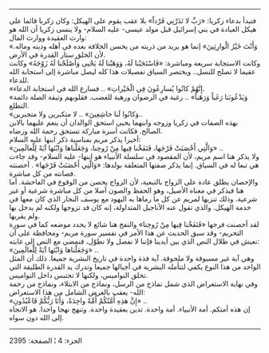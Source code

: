 ------------------------------------------------------------------------

فتبدأ بدعاء زكريا: «رَبِّ لا تَذَرْنِي فَرْداً» بلا عقب يقوم على الهيكل: وكان
زكريا قائما على هيكل العبادة في بني إسرائيل قبل مولد عيسى- عليه السلام-
ولا ينسى زكريا أن الله هو وارث العقيدة ووارث المال:  
«وَأَنْتَ خَيْرُ الْوارِثِينَ» إنما هو يريد من ذريته من يحسن الخلافة بعده في أهله
ودينه وماله. لأن الخلق ستار القدرة في الأرض.  
وكانت الاستجابة سريعة ومباشرة: «فَاسْتَجَبْنا لَهُ، وَوَهَبْنا لَهُ يَحْيى وَأَصْلَحْنا لَهُ
زَوْجَهُ» وكانت عقيما لا تصلح للنسل.. ويختصر السياق تفصيلات هذا كله ليصل
مباشرة إلى استجابة الله للدعاء.  
«إِنَّهُمْ كانُوا يُسارِعُونَ فِي الْخَيْراتِ» .. فسارع الله في استجابة الدعاء.  
«وَيَدْعُونَنا رَغَباً وَرَهَباً» .. رغبة في الرضوان ورهبة للغضب. فقلوبهم وثيقة
الصلة دائمة التطلع.  
«وَكانُوا لَنا خاشِعِينَ» .. لا متكبرين ولا متجبرين..  
بهذه الصفات في زكريا وزوجه وابنهما يحيى استحق الوالدان أن ينعم عليهما
بالابن الصالح. فكانت أسرة مباركة تستحق رحمة الله ورضاه.  
أخيرا يذكر مريم بمناسبة ذكر ابنها عليه السلام:  
«وَالَّتِي أَحْصَنَتْ فَرْجَها، فَنَفَخْنا فِيها مِنْ رُوحِنا، وَجَعَلْناها وَابْنَها آيَةً لِلْعالَمِينَ»
..  
ولا يذكر هنا اسم مريم، لأن المقصود في سلسلة الأنبياء هو ابنها- عليه
السلام- وقد جاءت هي تبعا له في السياق. إنما يذكر صفتها المتعلقة بولدها:
«وَالَّتِي أَحْصَنَتْ فَرْجَها» . أحصنته فصانته من كل مباشرة.  
والإحصان يطلق عادة على الزواج بالتبعية، لأن الزواج يحصن من الوقوع في
الفاحشة. أما هنا فيذكر في معناه الأصيل، وهو الحفظ والصون أصلا من كل
مباشرة شرعية أو غير شرعية. وذلك تنزيها لمريم عن كل ما رماها به اليهود مع
يوسف النجار الذي كان معها في خدمة الهيكل. والذي تقول عنه الأناجيل
المتداولة، إنه كان قد تزوجها ولكنه لم يدخل بها ولم يقربها.  
لقد أحصنت فرجها «فَنَفَخْنا فِيها مِنْ رُوحِنا» والنفخ هنا شائع لا يحدد موضعه كما
في سورة التحريم- وقد سبق الحديث عن هذا الأمر في تفسير سورة مريم- ومحافظة
على أن نعيش في ظلال النص الذي بين أيدينا فإننا لا نفصل ولا نطوّل، فنمضي
مع النص إلى غايته:  
«وَجَعَلْناها وَابْنَها آيَةً لِلْعالَمِينَ» ..  
وهي آية غير مسبوقة ولا ملحوقة. آية فذة واحدة في تاريخ البشرية جميعا. ذلك
أن المثل الواحد من هذا النوع يكفي لتتأمله البشرية في أجيالها جميعا وتدرك
يد القدرة الطليقة التي تخلق النواميس، ولكنها لا تحتبس داخل النواميس.  
وفي نهاية الاستعراض الذي شمل نماذج من الرسل، ونماذج من الابتلاء، ونماذج
من رحمة الله- يعقب بالغرض الشامل من هذا الاستعراض:  
«إِنَّ هذِهِ أُمَّتُكُمْ أُمَّةً واحِدَةً، وَأَنَا رَبُّكُمْ فَاعْبُدُونِ» ..  
إن هذه أمتكم. أمة الأنبياء. أمة واحدة. تدين بعقيدة واحدة. وتنهج نهجا
واحدا. هو الاتجاه إلى الله دون سواه.

------------------------------------------------------------------------

الجزء: 4 ¦ الصفحة: 2395
